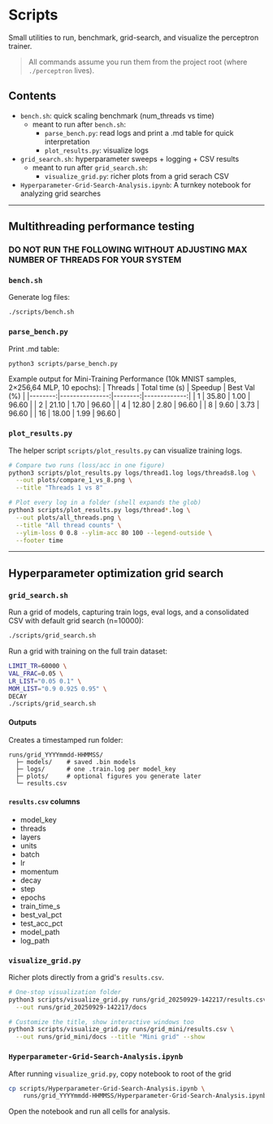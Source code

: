 # Scripts

Small utilities to run, benchmark, grid-search, and visualize the perceptron trainer.

>All commands assume you run them from the project root (where `./perceptron` lives).

## Contents
- `bench.sh`: quick scaling benchmark (num_threads vs time)
    - meant to run after `bench.sh`:
        - `parse_bench.py`: read logs and print a .md table for quick interpretation
        - `plot_results.py`: visualize logs
- `grid_search.sh`: hyperparameter sweeps + logging + CSV results
    - meant to run after `grid_search.sh`:
        - `visualize_grid.py`: richer plots from a grid serach CSV
- `Hyperparameter-Grid-Search-Analysis.ipynb`: A turnkey notebook for analyzing grid searches

---

## Multithreading performance testing
### DO NOT RUN THE FOLLOWING WITHOUT ADJUSTING MAX NUMBER OF THREADS FOR YOUR SYSTEM
### `bench.sh`
Generate log files:
```bash
./scripts/bench.sh
```

### `parse_bench.py`
Print .md table:
```bash
python3 scripts/parse_bench.py
```
 Example output for Mini-Training Performance (10k MNIST samples, 2×256,64 MLP, 10 epochs):
| Threads | Total time (s) | Speedup | Best Val (%) |
|--------:|---------------:|--------:|-------------:|
| 1 | 35.80 | 1.00 | 96.60 |
| 2 | 21.10 | 1.70 | 96.60 |
| 4 | 12.80 | 2.80 | 96.60 |
| 8 | 9.60 | 3.73 | 96.60 |
| 16 | 18.00 | 1.99 | 96.60 |

### `plot_results.py`
The helper script `scripts/plot_results.py` can visualize training logs.
```bash
# Compare two runs (loss/acc in one figure)
python3 scripts/plot_results.py logs/thread1.log logs/threads8.log \
  --out plots/compare_1_vs_8.png \
  --title "Threads 1 vs 8"

# Plot every log in a folder (shell expands the glob)
python3 scripts/plot_results.py logs/thread*.log \
  --out plots/all_threads.png \
  --title "All thread counts" \
  --ylim-loss 0 0.8 --ylim-acc 80 100 --legend-outside \
  --footer time
```

---

## Hyperparameter optimization grid search
### `grid_search.sh`
Run a grid of models, capturing train logs, eval logs, and a consolidated CSV with default grid search (n=10000):
```bash
./scripts/grid_search.sh
```

Run a grid with training on the full train dataset:
```bash
LIMIT_TR=60000 \
VAL_FRAC=0.05 \
LR_LIST="0.05 0.1" \
MOM_LIST="0.9 0.925 0.95" \
DECAY
./scripts/grid_search.sh
```

#### Outputs
Creates a timestamped run folder:
```
runs/grid_YYYYmmdd-HHMMSS/
  ├─ models/    # saved .bin models
  ├─ logs/      # one .train.log per model_key
  ├─ plots/     # optional figures you generate later
  └─ results.csv
```
#### `results.csv` columns
- model_key 
- threads
- layers 
- units
- batch
- lr
- momentum
- decay
- step
- epochs
- train_time_s
- best_val_pct
- test_acc_pct
- model_path
- log_path

### `visualize_grid.py`
Richer plots directly from a grid's `results.csv`.
```bash
# One-stop visualization folder
python3 scripts/visualize_grid.py runs/grid_20250929-142217/results.csv \
  --out runs/grid_20250929-142217/docs

# Customize the title, show interactive windows too
python3 scripts/visualize_grid.py runs/grid_mini/results.csv \
  --out runs/grid_mini/docs --title "Mini grid" --show
```

### `Hyperparameter-Grid-Search-Analysis.ipynb`
After running `visualize_grid.py`, copy notebook to root of the grid
```bash
cp scripts/Hyperparameter-Grid-Search-Analysis.ipynb \
    runs/grid_YYYYmmdd-HHMMSS/Hyperparameter-Grid-Search-Analysis.ipynb
```

Open the notebook and run all cells for analysis.